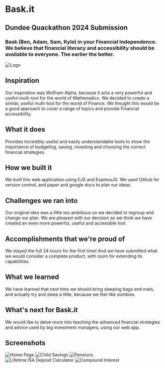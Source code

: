 # Bask.it
## Dundee Quackathon 2024 Submission
### Bask (Ben, Adam, Sam, Kyle) in your Financial Independence. We believe that financial literacy and accessibility should be available to everyone. The earlier the better.
![Logo](https://d112y698adiu2z.cloudfront.net/photos/production/software_thumbnail_photos/002/803/856/datas/medium.png)

## Inspiration
Our inspiration was Wolfram Alpha, because it acts a very powerful and useful multi-tool for the world of Mathematics. We decided to create a similar, useful multi-tool for the world of Finance. We thought this would be a good approach to cover a range of topics and provide Financial accessibility.

## What it does
Provides incredibly useful and easily understandable tools to show the importance of budgeting, saving, investing and choosing the correct financial strategies.

## How we built it
We built this web application using EJS and ExpressJS. We used Github for version control, and paper and google docs to plan our ideas.

## Challenges we ran into
Our original idea was a little too ambitious so we decided to regroup and change our plan. We are pleased with our decision as we think we have created an even more powerful, useful and accessible tool.

## Accomplishments that we're proud of
We stayed the full 24 hours for the first time! And we have submitted what we would consider a complete product, with room for extending its capabilities.

## What we learned
We have learned that next time we should bring sleeping bags and mats, and actually try and sleep a little, because we feel like zombies.

## What's next for Bask.it
We would like to delve more into teaching the advanced financial strategies and advice used by big investment managers, using our web app.

## Screenshots
![Home Page](https://d112y698adiu2z.cloudfront.net/photos/production/software_photos/002/803/689/datas/original.png)
![Child Savings](https://d112y698adiu2z.cloudfront.net/photos/production/software_photos/002/803/687/datas/original.png)
![Pensions](https://d112y698adiu2z.cloudfront.net/photos/production/software_photos/002/803/685/datas/original.png)
![Lifetime ISA Deposit Calculator](https://d112y698adiu2z.cloudfront.net/photos/production/software_photos/002/803/688/datas/original.png)
![Compound Interest](https://d112y698adiu2z.cloudfront.net/photos/production/software_photos/002/803/686/datas/original.png)
